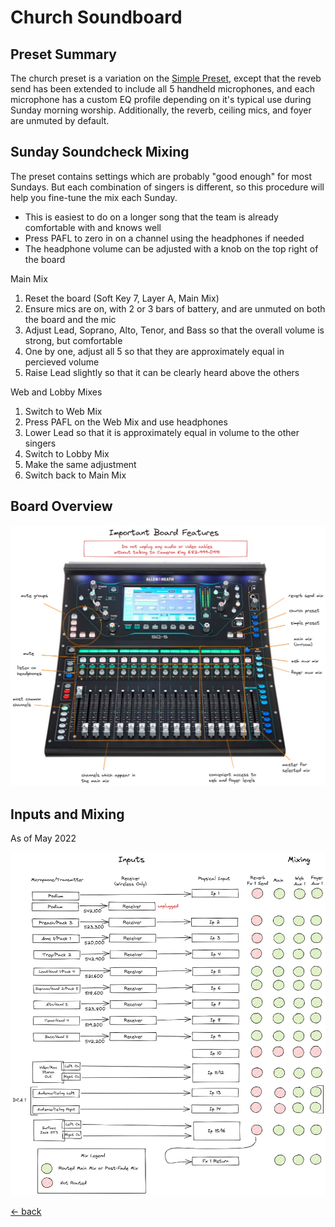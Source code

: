 # Church Soundboard

## Preset Summary

The church preset is a variation on the [Simple Preset](soundboard-simple.md), except that the reveb send has been extended to include all 5 handheld microphones, and each microphone has a custom EQ profile depending on it's typical use during Sunday morning worship.  Additionally, the reverb, ceiling mics, and foyer are unmuted by default.

## Sunday Soundcheck Mixing

The preset contains settings which are probably "good enough" for most Sundays.  But each combination of singers is different, so this procedure will help you fine-tune the mix each Sunday.

- This is easiest to do on a longer song that the team is already comfortable with and knows well
- Press PAFL to zero in on a channel using the headphones if needed
- The headphone volume can be adjusted with a knob on the top right of the board

Main Mix

1. Reset the board (Soft Key 7, Layer A, Main Mix)
2. Ensure mics are on, with 2 or 3 bars of battery, and are unmuted on both the board and the mic
3. Adjust Lead, Soprano, Alto, Tenor, and Bass so that the overall volume is strong, but comfortable
4. One by one, adjust all 5 so that they are approximately equal in percieved volume
5. Raise Lead slightly so that it can be clearly heard above the others

Web and Lobby Mixes

1. Switch to Web Mix
2. Press PAFL on the Web Mix and use headphones
3. Lower Lead so that it is approximately equal in volume to the other singers
4. Switch to Lobby Mix
5. Make the same adjustment
6. Switch back to Main Mix

## Board Overview

![Board Overview](img/board-overview.excalidraw.png)

## Inputs and Mixing

As of May 2022

![Inputs and Mixing](img/inputs-and-mixing.excalidraw.png)

[<- back](README.md)

